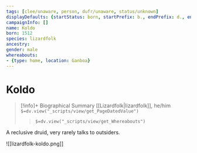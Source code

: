 ```yaml
---
tags: [clee/unaware, person, dufr/unaware, status/unknown]
displayDefaults: {startStatus: born, startPrefix: b., endPrefix: d., endStatus: died}
campaignInfo: []
name: Koldo
born: 1512
species: lizardfolk
ancestry:
gender: male
whereabouts:
- {type: home, location: Ganboa}
---
```

# Koldo
>[!info]+ Biographical Summary
>[[Lizardfolk|lizardfolk]], he/him
>`$=dv.view("_scripts/view/get_PageDatedValue")`
>> `$=dv.view("_scripts/view/get_Whereabouts")`

A reclusive druid, very rarely talks to outsiders.

![[lizardfolk-koldo.png]]